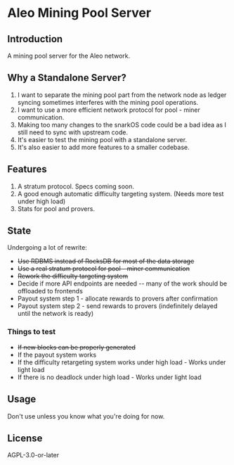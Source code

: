 # Aleo Mining Pool Server

## Introduction

A mining pool server for the Aleo network.

## Why a Standalone Server?

1. I want to separate the mining pool part from the network node as ledger syncing sometimes interferes with the mining pool operations.
2. I want to use a more efficient network protocol for pool - miner communication. 
3. Making too many changes to the snarkOS code could be a bad idea as I still need to sync with upstream code.
4. It's easier to test the mining pool with a standalone server.
5. It's also easier to add more features to a smaller codebase.

## Features

1. A stratum protocol. Specs coming soon.
2. A good enough automatic difficulty targeting system. (Needs more test under high load)
3. Stats for pool and provers.

## State

Undergoing a lot of rewrite:

- ~~Use RDBMS instead of RocksDB for most of the data storage~~
- ~~Use a real stratum protocol for pool - miner communication~~
- ~~Rework the difficulty targeting system~~
- Decide if more API endpoints are needed -- many of the work should be offloaded to frontends
- Payout system step 1 - allocate rewards to provers after confirmation
- Payout system step 2 - send rewards to provers (indefinitely delayed until the network is ready)

### Things to test

* ~~If new blocks can be properly generated~~
* If the payout system works
* If the difficulty retargeting system works under high load - Works under light load
* If there is no deadlock under high load - Works under light load

## Usage

Don't use unless you know what you're doing for now.

## License

AGPL-3.0-or-later
